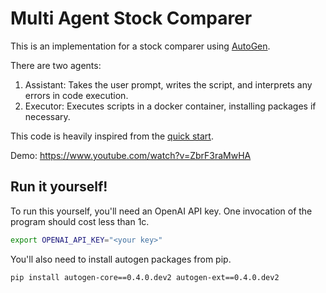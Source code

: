 # Multi Agent Stock Comparer
This is an implementation for a stock comparer using [AutoGen](https://github.com/microsoft/autogen/tree/main).

There are two agents:
1. Assistant: Takes the user prompt, writes the script, and interprets any errors in code execution.
2. Executor: Executes scripts in a docker container, installing packages if necessary.

This code is heavily inspired from the [quick start](https://microsoft.github.io/autogen/0.4.0.dev2//user-guide/core-user-guide/quickstart.html).

Demo: https://www.youtube.com/watch?v=ZbrF3raMwHA

## Run it yourself!
To run this yourself, you'll need an OpenAI API key. One invocation of the program should cost less than 1c.

```sh
export OPENAI_API_KEY="<your key>"
```

You'll also need to install autogen packages from pip.
```sh
pip install autogen-core==0.4.0.dev2 autogen-ext==0.4.0.dev2
```

